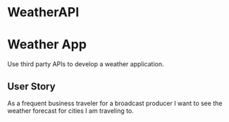 # WeatherAPI
# Weather App
Use third party APIs to develop a weather application.

## User Story

As a frequent business traveler for a broadcast producer I want to see the weather forecast for cities I am traveling to. 

